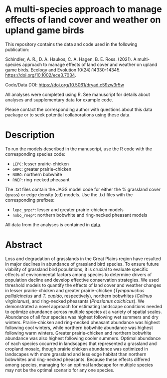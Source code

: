 # A multi-species approach to manage effects of land cover and weather on upland game birds

This repository contains the data and code used in the following publication:

Schindler, A. R., D. A. Haukos, C. A. Hagen, B. E. Ross. (2021). A multi-species approach to manage effects of land cover and weather on upland game birds. Ecology and Evolution 10(24):14330-14345. https://doi.org/10.1002/ece3.7034.

Code/Data DOI: https://doi.org/10.5061/dryad.c59zw3r5w

All analyses were completed using R. See manuscript for details about analyses and supplementary data for example code.

Please contact the corresponding author with questions about this data package or to seek potential collaborations using these data.

# Description

To run the models described in the manuscript, use the R code with the corresponding species code:
- `LEPC`: lesser prairie-chicken
- `GRPC`: greater prairie-chicken
- `NOBO`: northern bobwhite
- `RNEP`: ring-necked pheasant

The .txt files contain the JAGS model code for either the % grassland cover (grass) or edge density (ed) models. Use the .txt files with the corresponding prefixes:
- `lepc_grpc*`: lesser and greater prairie-chicken models
- `nobo_rnep*`: northern bobwhite and ring-necked pheasant models

All data from the analyses is contained in [data](./data).

# Abstract
Loss and degradation of grasslands in the Great Plains region have resulted in major declines in abundance of grassland bird species. To ensure future viability of grassland bird populations, it is crucial to evaluate specific effects of environmental factors among species to determine drivers of population decline and develop effective conservation strategies. We used threshold models to quantify the effects of land cover and weather changes in lesser prairie-chicken and greater prairie-chicken (*Tympanuchus pallidicinctus* and *T. cupido*, respectively), northern bobwhites (*Colinus virginianus*), and ring-necked pheasants (*Phasianus colchicus*). We demonstrated a novel approach for estimating landscape conditions needed to optimize abundance across multiple species at a variety of spatial scales. Abundance of all four species was highest following wet summers and dry winters. Prairie-chicken and ring-necked pheasant abundance was highest following cool winters, while northern bobwhite abundance was highest following warm winters. Greater prairie-chicken and northern bobwhite abundance was also highest following cooler summers. Optimal abundance of each species occurred in landscapes that represented a grassland and cropland mosaic, though prairie chicken abundance was optimized in landscapes with more grassland and less edge habitat than northern bobwhites and ring-necked pheasants. Because these effects differed among species, managing for an optimal landscape for multiple species may not be the optimal scenario for any one species.
